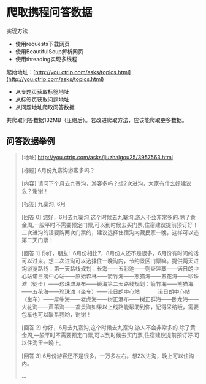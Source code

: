 # 爬取携程问答数据

实现方法
- 使用requests下载网页
- 使用BeautifulSoup解析网页
- 使用threading实现多线程

起始地址：[http://you.ctrip.com/asks/topics.html](http://you.ctrip.com/asks/topics.html)

- 从专题页获取标签地址
- 从标签页获取问题地址
- 从问题地址爬取问答数据

共爬取问答数据132MB（压缩后）。若改进爬取方法，应该能爬取更多数据。

## 问答数据举例

> [地址] http://you.ctrip.com/asks/jiuzhaigou25/3957563.html
>
> [标题] 6月份九寨沟游客多吗？
>
> [内容] 请问下个月去九寨沟，游客多吗？想2次进沟，大家有什么好建议么？谢谢！
>
> [标签] 九寨沟, 6月
>
> [回答 0] 您好，6月去九寨沟,这个时候去九寨沟,游人不会非常多的.除了黄金周,一般平时不需要预定门票,可以到时候去买门票,住宿建议提前预订好！二次进沟的话要购两次门票的，建议选择住宿沟内藏民家一晚，这样可以逃第二天门票！
>
> [回答 1] 你好，朋友!  6月份相比7，8月份人还不是很多，6月份有时间的话可以过来。想二次进沟可以选择住一晚沟内，节约景区门票嘛。提供两天进沟游览路线：第一天路线规划：长海——五彩池——则查洼寨——诺日朗中心站诺日朗中心站——原始森林——箭竹海——熊猫海——五花海——珍珠滩（徒步）——珍珠滩瀑布——镜海第二天路线规划：箭竹海——熊猫海——五花海——珍珠滩（坐车）——诺日朗中心站            诺日朗中心站（坐车）——犀牛海——老虎海——树正瀑布——树正群海——卧龙海——火花海——芦苇海——盆景海如果以上线路能帮助到你，记得采纳哦，需要包车也可以联系我哟，谢谢！
>
> [回答 2] 你好，6月去九寨沟,这个时候去九寨沟,游人不会非常多的.除了黄金周,一般平时不需要预定门票,可以到时候去买门票,住宿建议提前预订好.可以住沟里一晚上。
>
> [回答 3] 6月份游客还不是很多，一万多左右。想2次进沟，晚上可以住沟内。
>
> ...
